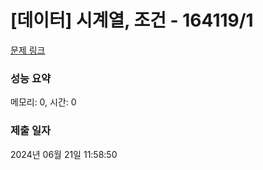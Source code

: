 # [데이터] 시계열, 조건 - 164119/1 

[문제 링크](https://level.goorm.io/exam/164119/%EB%8D%B0%EC%9D%B4%ED%84%B0-%EC%8B%9C%EA%B3%84%EC%97%B4-%EC%A1%B0%EA%B1%B4/quiz/1) 

### 성능 요약

메모리: 0, 시간: 0

### 제출 일자

2024년 06월 21일 11:58:50

